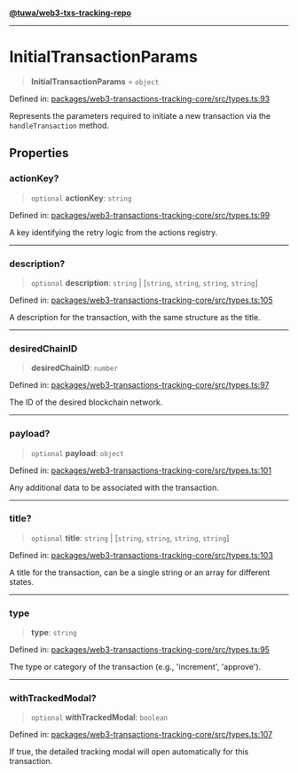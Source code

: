 [**@tuwa/web3-txs-tracking-repo**](../../../README.md)

***

# InitialTransactionParams

> **InitialTransactionParams** = `object`

Defined in: [packages/web3-transactions-tracking-core/src/types.ts:93](https://github.com/TuwaIO/web3-transactions-tracking/blob/e6f38bfab450649788c22def7fd642efe2ed7d65/packages/web3-transactions-tracking-core/src/types.ts#L93)

Represents the parameters required to initiate a new transaction via the `handleTransaction` method.

## Properties

### actionKey?

> `optional` **actionKey**: `string`

Defined in: [packages/web3-transactions-tracking-core/src/types.ts:99](https://github.com/TuwaIO/web3-transactions-tracking/blob/e6f38bfab450649788c22def7fd642efe2ed7d65/packages/web3-transactions-tracking-core/src/types.ts#L99)

A key identifying the retry logic from the actions registry.

***

### description?

> `optional` **description**: `string` \| \[`string`, `string`, `string`, `string`\]

Defined in: [packages/web3-transactions-tracking-core/src/types.ts:105](https://github.com/TuwaIO/web3-transactions-tracking/blob/e6f38bfab450649788c22def7fd642efe2ed7d65/packages/web3-transactions-tracking-core/src/types.ts#L105)

A description for the transaction, with the same structure as the title.

***

### desiredChainID

> **desiredChainID**: `number`

Defined in: [packages/web3-transactions-tracking-core/src/types.ts:97](https://github.com/TuwaIO/web3-transactions-tracking/blob/e6f38bfab450649788c22def7fd642efe2ed7d65/packages/web3-transactions-tracking-core/src/types.ts#L97)

The ID of the desired blockchain network.

***

### payload?

> `optional` **payload**: `object`

Defined in: [packages/web3-transactions-tracking-core/src/types.ts:101](https://github.com/TuwaIO/web3-transactions-tracking/blob/e6f38bfab450649788c22def7fd642efe2ed7d65/packages/web3-transactions-tracking-core/src/types.ts#L101)

Any additional data to be associated with the transaction.

***

### title?

> `optional` **title**: `string` \| \[`string`, `string`, `string`, `string`\]

Defined in: [packages/web3-transactions-tracking-core/src/types.ts:103](https://github.com/TuwaIO/web3-transactions-tracking/blob/e6f38bfab450649788c22def7fd642efe2ed7d65/packages/web3-transactions-tracking-core/src/types.ts#L103)

A title for the transaction, can be a single string or an array for different states.

***

### type

> **type**: `string`

Defined in: [packages/web3-transactions-tracking-core/src/types.ts:95](https://github.com/TuwaIO/web3-transactions-tracking/blob/e6f38bfab450649788c22def7fd642efe2ed7d65/packages/web3-transactions-tracking-core/src/types.ts#L95)

The type or category of the transaction (e.g., 'increment', 'approve').

***

### withTrackedModal?

> `optional` **withTrackedModal**: `boolean`

Defined in: [packages/web3-transactions-tracking-core/src/types.ts:107](https://github.com/TuwaIO/web3-transactions-tracking/blob/e6f38bfab450649788c22def7fd642efe2ed7d65/packages/web3-transactions-tracking-core/src/types.ts#L107)

If true, the detailed tracking modal will open automatically for this transaction.
